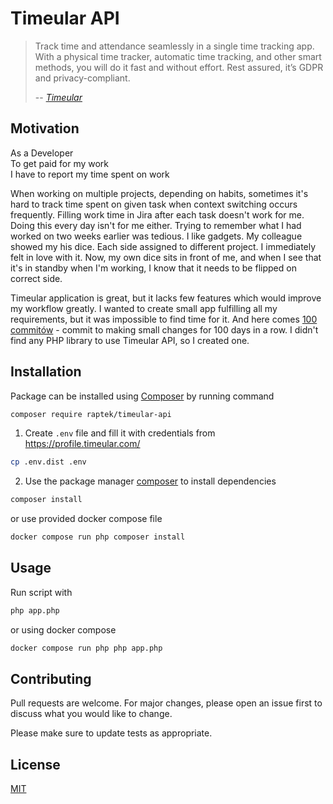 # Timeular API

> Track time and attendance seamlessly in a single time tracking app. With a physical time tracker, automatic time tracking, and other smart methods, you will do it fast and without effort. Rest assured, it’s GDPR and privacy-compliant.
>
> -- <cite>[Timeular](https://timeular.com/)</cite>

## Motivation

As a Developer\
To get paid for my work\
I have to report my time spent on work

When working on multiple projects, depending on habits, sometimes it's hard to track time spent on given task when context switching occurs frequently. Filling work time in Jira after each task doesn't work for me. Doing this every day isn't for me either. Trying to remember what I had worked on two weeks earlier was tedious. I like gadgets. My colleague showed my his dice. Each side assigned to different project. I immediately felt in love with it. Now, my own dice sits in front of me, and when I see that it's in standby when I'm working, I know that it needs to be flipped on correct side.

Timeular application is great, but it lacks few features which would improve my workflow greatly. I wanted to create small app fulfilling all my requirements, but it was impossible to find time for it. And here comes [100 commitów](https://100commitow.pl/) - commit to making small changes for 100 days in a row. I didn't find any PHP library to use Timeular API, so I created one.

## Installation

Package can be installed using [Composer](https://getcomposer.org/) by running command

```bash
composer require raptek/timeular-api
```


1. Create `.env` file and fill it with credentials from https://profile.timeular.com/

```bash
cp .env.dist .env
```

2. Use the package manager [composer](https://getcomposer.org/) to install dependencies

```bash
composer install
```

or use provided docker compose file

```bash
docker compose run php composer install
```

## Usage

Run script with 
```bash
php app.php
```

or using docker compose

```bash
docker compose run php php app.php
```

## Contributing

Pull requests are welcome. For major changes, please open an issue first
to discuss what you would like to change.

Please make sure to update tests as appropriate.

## License

[MIT](LICENSE)
